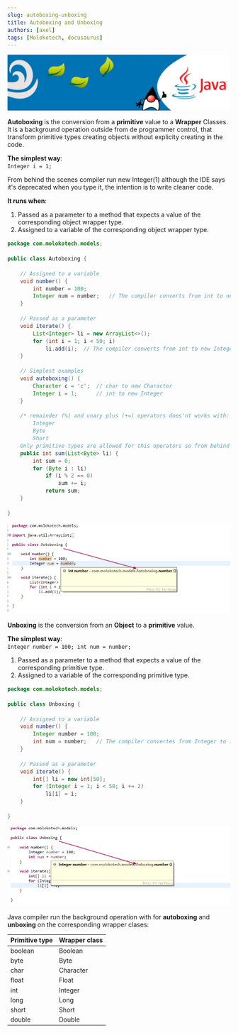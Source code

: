 ```yaml
---
slug: autoboxing-unboxing
title: Autoboxing and Unboxing
authors: [axel]
tags: [Molokotech, docusaurus]
---
```

![banner](./../../static/img/banner-java.jpg)

**Autoboxing** is the conversion from a **primitive** value to a **Wrapper** Classes.
It is a background operation outside from de programmer control, that transform primitive types creating objects without explicity creating in the code.

__The simplest way__:<br/>
`Integer i = 1;`

 From behind the scenes compiler run new Integer(1) although the IDE says it's deprecated when you type it, the intention is to write cleaner code.

__It runs when__:<br/>
1) Passed as a parameter to a method that expects a value of the corresponding object wrapper type.
2) Assigned to a variable of the corresponding object wrapper type.

```java
package com.molokotech.models;

public class Autoboxing {
	
	// Assigned to a variable
	void number() {
		int number = 100;
		Integer num = number;	// The compiler converts from int to new Integer
	}

	// Passed as a parameter
	void iterate() {
		List<Integer> li = new ArrayList<>();
		for (int i = 1; i < 50; i)
		    li.add(i);	// The compiler converts from int to new Integer
	}

	// Simplest examples
	void autoboxing() {
		Character c = 'c';	// char to new Character
		Integer i = 1;		// int to new Integer
	}

	/* remainder (%) and unary plus (+=) operators does'nt works with:
		Integer
		Byte
		Short
	Only primitive types are allowed for this operators so from behind the scenes always invokes i.intValue() */
	public int sum(List<Byte> li) {
		int sum = 0;
		for (Byte i : li)
			if (i % 2 == 0)
				sum += i;
			return sum;
	}

}
```

![autoboxing](autoboxing.png)

**Unboxing** is the conversion from an **Object** to a **primitive** value.

__The simplest way__:<br/>
`Integer number = 100; int num = number;`

1) Passed as a parameter to a method that expects a value of the corresponding primitive type.
2) Assigned to a variable of the corresponding primitive type.

```java
package com.molokotech.models;

public class Unboxing {
	
	// Assigned to a variable
	void number() {
		Integer number = 100;
		int num = number; 	// The compiler convertes from Integer to int
	}

	// Passed as a parameter
	void iterate() {
		int[] li = new int[50];
		for (Integer i = 1; i < 50; i += 2)
			li[i] = i;
	}

}
```

![unboxing](unboxing.png)

Java compiler run the background operation with for **autoboxing** and **unboxing** on the corresponding wrapper clases:

| Primitive type | Wrapper class |
|----------------|---------------|
| boolean    	 | Boolean       |
| byte    	 	 | Byte       	 |
| char    	 	 | Character     |
| float    	 	 | Float       	 |
| int    	 	 | Integer       |
| long    	 	 | Long       	 |
| short    	 	 | Short       	 |
| double    	 | Double        |


